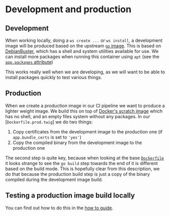 # Development and production

## Development

When working locally, doing a `ws create ...` or `ws install`, a development image will be produced based on the upstream [`go` image]. This is based on [DebianBuster], which has a shell and system utilities available for use. We can install more packages when running this container using `apt` (see the [`app.packages` attribute])

This works really well when we are developing, as we will want to be able to install packages quickly to test various things.

## Production

When we create a production image in our CI pipeline we want to produce a lighter weight image. We build this on top of [Docker's scratch image] which has no shell, and an empty files system without any packages. In our [`Dockerfile.prod.twig`] we do two things:

1. Copy certificates from the development image to the production one  (if `app.bundle_certs` is set to `'yes'`)
1. Copy the compiled binary from the development image to the production one

The second step is quite key, because when looking at the base [`Dockerfile`] it looks strange to see the `go build` step towards the end of it is different based on the build mode. This is hopefully clear from this description, we do that because the production build step is just a copy of the binary compiled during the development image build.

## Testing a production image build locally

You can find out how to do this in the [how to guide].

[`go` image]: https://hub.docker.com/_/golang
[DebianBuster]: https://wiki.debian.org/DebianBuster
[`app.packages` attribute]: harness-attributes.md
[Docker's scratch image]: https://hub.docker.com/_/scratch/
[`Dockerfile.prod`]: /docker/image/app/include/Dockerfile.prod.twig
[`Dockerfile`]: /docker/image/app/include/Dockerfile.base.twig
[how to guide]: /docs/how-to-guides/test-production-image-build-locally.md
